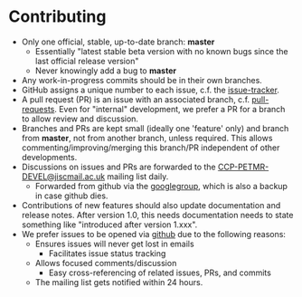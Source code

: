 Contributing
============

- Only one official, stable, up-to-date branch: **master**
    + Essentially "latest stable beta version with no known bugs
      since the last official release version"
    + Never knowingly add a bug to **master**
- Any work-in-progress commits should be in their own branches.
- GitHub assigns a unique number to each issue, c.f. the [issue-tracker].
- A pull request (PR) is an issue with an associated branch,
  c.f. [pull-requests]. Even for "internal" development, we prefer a PR for 
  a branch to allow review and discussion.
- Branches and PRs are kept small (ideally one 'feature' only) and branch from **master**, 
  not from another branch, unless required. This allows 
  commenting/improving/merging this branch/PR
  independent of other developments.
- Discussions on issues and PRs are forwarded to the
  <CCP-PETMR-DEVEL@jiscmail.ac.uk> mailing list daily.
    + Forwarded from github via the [googlegroup],
      which is also a backup in case github dies.
- Contributions of new features should also update documentation and release notes. After version 1.0, 
  this needs documentation needs to state something like "introduced after version 1.xxx". 
- We prefer issues to be opened via [github][issue-tracker] due to the following reasons:
    + Ensures issues will never get lost in emails
        * Facilitates issue status tracking
    + Allows focused comments/discussion
        * Easy cross-referencing of related issues, PRs, and commits
    + The mailing list gets notified within 24 hours.

[issue-tracker]: https://github.com/CCPPETMR/SIRF/issues
[pull-requests]: https://github.com/CCPPETMR/SIRF/pulls
[googlegroup]: https://groups.google.com/forum/#!forum/ccp-petmr-codebot
